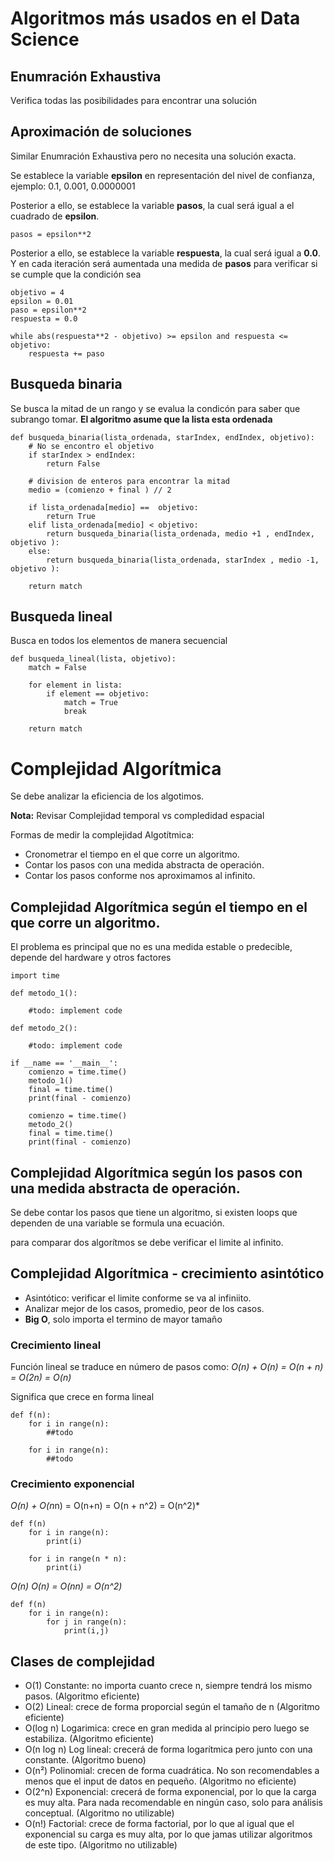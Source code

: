 # Algoritmos más usados en el Data Science

## Enumración Exhaustiva
Verifica todas las posibilidades para encontrar una solución

## Aproximación de soluciones
Similar Enumración Exhaustiva pero no necesita una solución exacta.

Se establece la variable **epsilon** en representación del nivel de confianza, ejemplo: 0.1, 0.001, 0.0000001

Posterior a ello, se establece la variable **pasos**, la cual será igual a el cuadrado de **epsilon**.
```
pasos = epsilon**2
```

Posterior a ello, se establece la variable **respuesta**, la cual será igual a **0.0**. Y en cada iteración será aumentada una medida de **pasos** para verificar si se cumple que la condición sea 

```
objetivo = 4
epsilon = 0.01
paso = epsilon**2
respuesta = 0.0

while abs(respuesta**2 - objetivo) >= epsilon and respuesta <= objetivo:
    respuesta += paso
```

## Busqueda binaria
Se busca la mitad de un rango y se evalua la condicón para saber que subrango tomar.
**El algoritmo asume que la lista esta ordenada**

```
def busqueda_binaria(lista_ordenada, starIndex, endIndex, objetivo):
    # No se encontro el objetivo
    if starIndex > endIndex:
        return False

    # division de enteros para encontrar la mitad
    medio = (comienzo + final ) // 2    

    if lista_ordenada[medio] ==  objetivo:
        return True
    elif lista_ordenada[medio] < objetivo:
        return busqueda_binaria(lista_ordenada, medio +1 , endIndex, objetivo ):
    else:
        return busqueda_binaria(lista_ordenada, starIndex , medio -1, objetivo ):
    
    return match
```


## Busqueda lineal
Busca en todos los elementos de manera secuencial

```
def busqueda_lineal(lista, objetivo):
    match = False

    for element in lista:
        if element == objetivo:
            match = True
            break
        
    return match
```


# Complejidad Algorítmica

Se debe analizar la eficiencia de los algotimos.

**Nota:** Revisar Complejidad temporal vs compledidad espacial

Formas de medir la complejidad Algotítmica:
- Cronometrar el tiempo en el que corre un algoritmo.
- Contar los pasos con una medida abstracta de operación.
- Contar los pasos conforme nos aproximamos al infinito.

## Complejidad Algorítmica según el tiempo en el que corre un algoritmo.
El problema es principal que no es una medida estable o predecible, depende del hardware y otros factores
```
import time

def metodo_1():

    #todo: implement code

def metodo_2():

    #todo: implement code

if __name == '__main__':
    comienzo = time.time()
    metodo_1()
    final = time.time()
    print(final - comienzo)

    comienzo = time.time()
    metodo_2()
    final = time.time()
    print(final - comienzo)
```

## Complejidad Algorítmica según  los pasos con una medida abstracta de operación.
Se debe contar los pasos que tiene un algoritmo, si existen loops que dependen de una variable se formula una ecuación.

para comparar dos algorítmos se debe verificar el limite al infinito.

## Complejidad Algorítmica - crecimiento asintótico
- Asintótico: verificar el limite conforme se va al infiniito.
- Analizar mejor de los casos, promedio, peor de los casos.
- **Big O**, solo importa el termino de mayor tamaño

### Crecimiento lineal
Función lineal se traduce en número de pasos como: 
*O(n) +  O(n) = O(n + n) = O(2n) = O(n)*

Significa que crece en forma lineal
```
def f(n):
    for i in range(n):
        ##todo
    
    for i in range(n):
        ##todo
```

### Crecimiento exponencial
*O(n) + O(n*n) = O(n+n) = O(n + n^2) = O(n^2)*

```
def f(n)
    for i in range(n):
        print(i)

    for i in range(n * n):
        print(i)
```

*O(n) O(n) = O(nn) = O(n^2)*
```
def f(n)
    for i in range(n):
        for j in range(n):
            print(i,j)
```

## Clases de complejidad 
- O(1) Constante: no importa cuanto crece n, siempre tendrá los mismo pasos. (Algoritmo eficiente)
- O(2) Lineal: crece de forma proporcial según el tamaño de  n (Algoritmo eficiente)
- O(log n) Logarimica: crece en gran medida al principio pero luego se estabiliza. (Algoritmo eficiente)
- O(n log n) Log lineal: crecerá de forma logarítmica pero junto con una constante. (Algoritmo bueno)
- O(n²) Polinomial: crecen de forma cuadrática. No son recomendables a menos que el input de datos en pequeño. (Algoritmo no eficiente)
- O(2^n) Exponencial: crecerá de forma exponencial, por lo que la carga es muy alta. Para nada recomendable en ningún caso, solo para análisis conceptual. (Algoritmo no utilizable)
- O(n!) Factorial: crece de forma factorial, por lo que al igual que el exponencial su carga es muy alta, por lo que jamas utilizar algoritmos de este tipo.
(Algoritmo no utilizable)